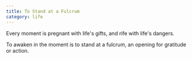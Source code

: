 ```yaml
---
title: To Stand at a Fulcrum
category: life
---
```


Every moment
is pregnant
with life's gifts,
and rife
with life's dangers.

To awaken
in the moment
is to stand
at a fulcrum,
an opening
for gratitude
or action.
